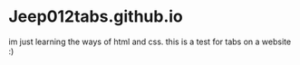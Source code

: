 # Jeep012tabs.github.io
im just learning the ways of html and css.
this is a test for tabs on a website :)
